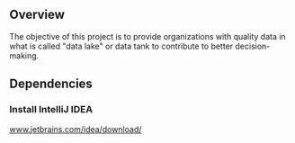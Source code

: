 ## Overview

The objective of this project is to provide organizations with quality data in what is called "data lake" or data tank to contribute to better decision-making.

## Dependencies 

### Install IntelliJ IDEA
www.jetbrains.com/idea/download/
